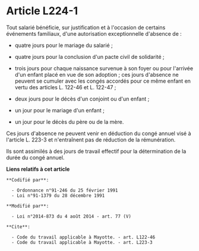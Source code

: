 # Article L224-1

Tout salarié bénéficie, sur justification et à l'occasion de certains événements familiaux, d'une autorisation exceptionnelle
d'absence de :

- quatre jours pour le mariage du salarié ;

- quatre jours pour la conclusion d'un pacte civil de solidarité ; 

- trois jours pour chaque naissance survenue à son foyer ou pour l'arrivée d'un enfant placé en vue de son adoption ; ces
jours d'absence ne peuvent se cumuler avec les congés accordés pour ce même enfant en vertu des articles L. 122-46 et L.
122-47 ;

- deux jours pour le décès d'un conjoint ou d'un enfant ;

- un jour pour le mariage d'un enfant ;

- un jour pour le décès du père ou de la mère. 

Ces jours d'absence ne peuvent venir en déduction du congé annuel visé à l'article L. 223-3 et n'entraînent pas de réduction
de la rémunération. 

Ils sont assimilés à des jours de travail effectif pour la détermination de la durée du congé annuel.

**Liens relatifs à cet article**

	**Codifié par**:

	  - Ordonnance n°91-246 du 25 février 1991
	  - Loi n°91-1379 du 28 décembre 1991

	**Modifié par**:

	  - Loi n°2014-873 du 4 août 2014 - art. 77 (V)

	**Cite**:

	  - Code du travail applicable à Mayotte. - art. L122-46
	  - Code du travail applicable à Mayotte. - art. L223-3
